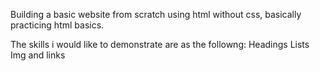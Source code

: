 Building a basic website from scratch using html without css, basically practicing html basics.

The skills i would like to demonstrate are as the followng:
Headings
Lists
Img and links


